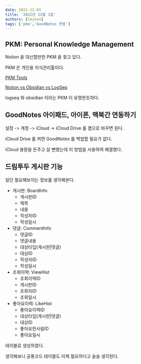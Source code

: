 ```yaml
---
date: 2022-12-01
title: '2022년 12월 1일'
authors: [cmjeon]
tags: ['pkm','GoodNotes 연동']
---
```


## PKM: Personal Knowledge Management

Notion 을 대신할만한 PKM 을 찾고 있다.

PKM 은 개인용 지식관리툴이다.

[PKM Tools](https://www.reddit.com/r/PKMS/comments/nfef59/list_of_personal_knowledge_management_systems/)

[Notion vs Obsidian vs LogSeq](https://axtonliu.medium.com/notion-vs-roam-vs-obsidian-vs-logseq-vs-workflowy-which-one-is-better-for-book-note-ab042cdc52b5)

logseq 와 obsidian 이라는 PKM 이 유명한듯하다.

## GoodNotes 아이패드, 아이폰, 맥북간 연동하기

설정 -> 계정 -> iCloud -> iCloud Drive 를 켬으로 바꾸면 된다.

iCloud Drive 를 켜면 GoodNotes 를 백업할 필요가 없다.

iCloud 용량을 돈주고 살 뻔했는데 이 방법을 사용하여 해결했다.

## 드림투두 게시판 기능

일단 필요해보이는 정보를 생각해본다.

- 게시판: BoardInfo
  - 게시판ID
  - 제목
  - 내용
  - 작성자ID
  - 작성일시
- 댓글: CommentInfo
  - 댓글ID
  - 댓글내용
  - 대상타입(게시판|댓글)
  - 대상ID
  - 작성자ID
  - 작성일시
- 조회이력: ViewHist
  - 조회이력ID
  - 게시판ID
  - 조회자ID
  - 조회일시
- 좋아요이력: LikeHist
  - 좋아요이력ID
  - 대상타입(게시판|댓글)
  - 대상ID
  - 좋아요한사람ID
  - 좋아요일시

테이블로 생성하였다.

생각해보니 공통코드 테이블도 이제 필요하다고 슬슬 생각된다.
